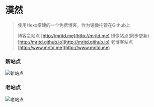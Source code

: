 # 漠然

> 使用Hexo搭建的一个免费博客，作为镜像托管在Github上
>
> 博客主站点 [http://mritd.me](http://mritd.me) 镜像站点(同步更新) [http://mritd.github.io](http://mritd.github.io) 老博客站点 [http://www.mritd.me](http://www.mritd.me)

### 新站点

![新站点](http://cdn.mritd.me/markdown/hexo_newblog.png)

### 老站点

![老站点](http://cdn.mritd.me/markdown/hexo_oldblog.png)

